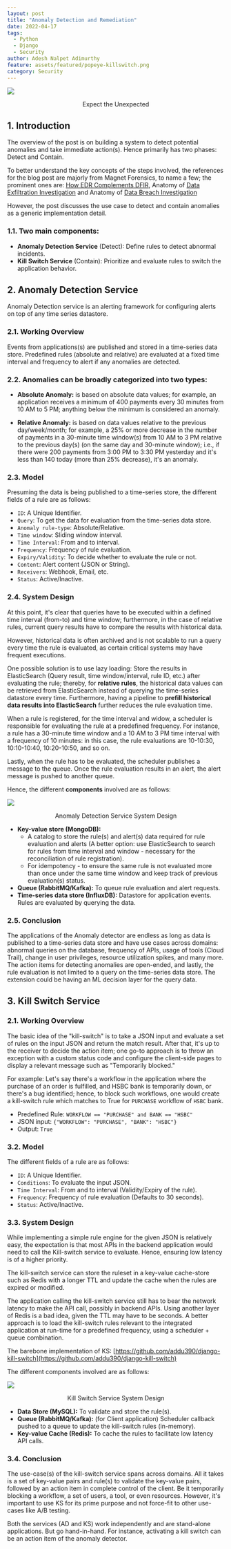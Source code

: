 ```yaml
---
layout: post
title: "Anomaly Detection and Remediation"
date: 2022-04-17
tags:
  - Python
  - Django
  - Security
author: Adesh Nalpet Adimurthy
feature: assets/featured/popeye-killswitch.png
category: Security
---
```


<img src="./assets/featured/popeye-killswitch.png" /> 
<p style="text-align: center;">Expect the Unexpected </p>

## 1. Introduction
The overview of the post is on building a system to detect potential anomalies and take immediate action(s). Hence primarily has two phases: Detect and Contain.

To better understand the key concepts of the steps involved, the references for the blog post are majorly from Magnet Forensics, to name a few; the prominent ones are: [How EDR Complements DFIR](https://www.magnetforensics.com/blog/how-edr-complements-dfir/), Anatomy of [Data Exfiltration Investigation](https://www.magnetforensics.com/blog/anatomy-of-a-data-exfiltration-investigation/) and Anatomy of [Data Breach Investigation](https://www.magnetforensics.com/blog/anatomy-of-a-data-breach-investigation/)

However, the post discusses the use case to detect and contain anomalies as a generic implementation detail.

### 1.1. Two main components:
- **Anomaly Detection Service** (Detect): Define rules to detect abnormal incidents.
- **Kill Switch Service** (Contain): Prioritize and evaluate rules to switch the application behavior.

## 2. Anomaly Detection Service
Anomaly Detection service is an alerting framework for configuring alerts on top of any time series datastore.

### 2.1. Working Overview
Events from applications(s) are published and stored in a time-series data store. Predefined rules (absolute and relative) are evaluated at a fixed time interval and frequency to alert if any anomalies are detected.

### 2.2. Anomalies can be broadly categorized into two types:
- **Absolute Anomaly:** is based on absolute data values; for example, an application receives a minimum of 400 payments every 30 minutes from 10 AM to 5 PM; anything below the minimum is considered an anomaly.

- **Relative Anomaly:** is based on data values relative to the previous day/week/month; for example, a 25% or more decrease in the number of payments in a 30-minute time window(s) from 10 AM to 3 PM relative to the previous day(s) (on the same day and 30-minute window); i.e., if there were 200 payments from 3:00 PM to 3:30 PM yesterday and it's less than 140 today (more than 25% decrease), it's an anomaly.

### 2.3. Model
Presuming the data is being published to a time-series store, the different fields of a rule are as follows:
- `ID`: A Unique Identifier.
- `Query`: To get the data for evaluation from the time-series data store.
- `Anomaly rule-type`: Absolute/Relative.
- `Time window`: Sliding window interval.
- `Time Interval`: From and to interval.
- `Frequency`: Frequency of rule evaluation.
- `Expiry/Validity`: To decide whether to evaluate the rule or not.
- `Content`: Alert content (JSON or String).
- `Receivers`: Webhook, Email, etc.
- `Status`: Active/Inactive.

### 2.4. System Design
At this point, it's clear that queries have to be executed within a defined time interval (from-to) and time window; furthermore, in the case of relative rules, current query results have to compare the results with historical data.

However, historical data is often archived and is not scalable to run a query every time the rule is evaluated, as certain critical systems may have frequent executions.

One possible solution is to use lazy loading: Store the results in ElasticSearch (Query result, time window/interval, rule ID, etc.) after evaluating the rule; thereby, for **relative rules**, the historical data values can be retrieved from ElasticSearch instead of querying the time-series datastore every time. Furthermore, having a pipeline to **prefill historical data results into ElasticSearch** further reduces the rule evaluation time.

When a rule is registered, for the time interval and widow, a scheduler is responsible for evaluating the rule at a predefined frequency. For instance, a rule has a 30-minute time window and a 10 AM to 3 PM time interval with a frequency of 10 minutes: in this case, the rule evaluations are 10-10:30, 10:10-10:40, 10:20-10:50, and so on.

Lastly, when the rule has to be evaluated, the scheduler publishes a message to the queue. Once the rule evaluation results in an alert, the alert message is pushed to another queue.

Hence, the different **components** involved are as follows:

<img src="./assets/posts/ad-system-design-v2.png" /> 
<p style="text-align: center;">Anomaly Detection Service System Design </p>

- **Key-value store (MongoDB):** 
    - A catalog to store the rule(s) and alert(s) data required for rule evaluation and alerts (A better option: use ElasticSearch to search for rules from time interval and window - necessary for the reconciliation of rule registration). 
    - For idempotency - to ensure the same rule is not evaluated more than once under the same time window and keep track of previous evaluation(s) status.
- **Queue (RabbitMQ/Kafka):** To queue rule evaluation and alert requests.
- **Time-series data store (InfluxDB):** Datastore for application events. Rules are evaluated by querying the data.

### 2.5. Conclusion
The applications of the Anomaly detector are endless as long as data is published to a time-series data store and have use cases across domains: abnormal queries on the database, frequency of APIs, usage of tools (Cloud Trail), change in user privileges, resource utilization spikes, and many more. The action items for detecting anomalies are open-ended, and lastly, the rule evaluation is not limited to a query on the time-series data store. The extension could be having an ML decision layer for the query data.

## 3. Kill Switch Service

### 2.1. Working Overview
The basic idea of the "kill-switch" is to take a JSON input and evaluate a set of rules on the input JSON and return the match result. 
After that, it's up to the receiver to decide the action item; one go-to approach is to throw an exception with a custom status code and configure the client-side pages to display a relevant message such as "Temporarily blocked."

For example: Let's say there's a workflow in the application where the purchase of an order is fulfilled, and HSBC bank is temporarily down, or there's a bug identified; hence, to block such workflows, one would create a kill-switch rule which matches to True for `PURCHASE` workflow of `HSBC` bank.

- Predefined Rule: `WORKFLOW == "PURCHASE" and BANK == "HSBC"` 
- JSON input: `{"WORKFLOW": "PURCHASE", "BANK": "HSBC"}`
- Output: `True`

### 3.2. Model
The different fields of a rule are as follows:
- `ID`: A Unique Identifier.
- `Conditions`: To evaluate the input JSON.
- `Time Interval`: From and to interval (Validity/Expiry of the rule).
- `Frequency`: Frequency of rule evaluation (Defaults to 30 seconds).
- `Status`: Active/Inactive.

### 3.3. System Design
While implementing a simple rule engine for the given JSON is relatively easy, the expectation is that most APIs in the backend application would need to call the Kill-switch service to evaluate. Hence, ensuring low latency is of a higher priority.

The kill-switch service can store the ruleset in a key-value cache-store such as Redis with a longer TTL and update the cache when the rules are expired or modified.

The application calling the kill-switch service still has to bear the network latency to make the API call, possibly in backend APIs. Using another layer of Redis is a bad idea, given the TTL may have to be seconds. A better approach is to load the kill-switch rules relevant to the integrated application at run-time for a predefined frequency, using a scheduler + queue combination.

The barebone implementation of KS: [https://github.com/addu390/django-kill-switch](https://github.com/addu390/django-kill-switch)

The different components involved are as follows:

<img src="./assets/posts/ks-system-design.png" /> 
<p style="text-align: center;">Kill Switch Service System Design </p>

- **Data Store (MySQL):** To validate and store the rule(s).
- **Queue (RabbitMQ/Kafka):** (for Client application) Scheduler callback pushed to a queue to update the kill-switch rules (in-memory).
- **Key-value Cache (Redis):** To cache the rules to facilitate low latency API calls.

### 3.4. Conclusion
The use-case(s) of the kill-switch service spans across domains. All it takes is a set of key-value pairs and rule(s) to validate the key-value pairs, followed by an action item in complete control of the client. Be it temporarily blocking a workflow, a set of users, a tool, or even resources. However, it's important to use KS for its prime purpose and not force-fit to other use-cases like A/B testing.

Both the services (AD and KS) work independently and are stand-alone applications. But go hand-in-hand. For instance, activating a kill switch can be an action item of the anomaly detector.
